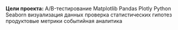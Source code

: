 **Цели проекта:**
A/B-тестирование Matplotlib
Pandas Plotly Python
Seaborn визуализация данных
проверка статистических гипотез
продуктовые метрики
событийная аналитика
